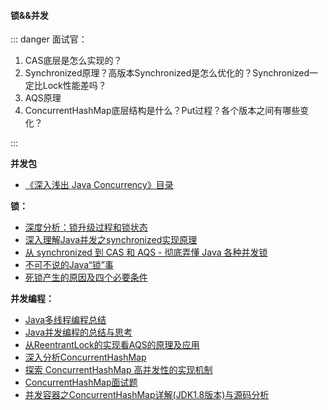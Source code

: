 #### 锁&&并发

::: danger 面试官：

1. CAS底层是怎么实现的？
2. Synchronized原理？高版本Synchronized是怎么优化的？Synchronized一定比Lock性能差吗？
3. AQS原理
4. ConcurrentHashMap底层结构是什么？Put过程？各个版本之间有哪些变化？

:::

**并发包**
- [《深入浅出 Java Concurrency》目录](http://www.blogjava.net/xylz/archive/2010/07/08/325587.html)

**锁：**

- [深度分析：锁升级过程和锁状态](https://segmentfault.com/a/1190000022904663)
- [深入理解Java并发之synchronized实现原理](https://blog.csdn.net/javazejian/article/details/72828483)
- [从 synchronized 到 CAS 和 AQS - 彻底弄懂 Java 各种并发锁](https://juejin.cn/post/6844903759047294983#heading-26)
- [不可不说的Java“锁”事](https://tech.meituan.com/2018/11/15/java-lock.html)
- [死锁产生的原因及四个必要条件](https://zhuanlan.zhihu.com/p/25677118)

**并发编程：**

- [Java多线程编程总结](http://lavasoft.blog.51cto.com/62575/27069)
- [Java并发编程的总结与思考](http://www.jianshu.com/p/053943a425c3#)
- [从ReentrantLock的实现看AQS的原理及应用](https://tech.meituan.com/2019/12/05/aqs-theory-and-apply.html)
- [深入分析ConcurrentHashMap](http://www.infoq.com/cn/articles/ConcurrentHashMap)
- [探索 ConcurrentHashMap 高并发性的实现机制](https://zhuanlan.zhihu.com/p/98977969)
- [ConcurrentHashMap面试题](https://blog.csdn.net/xt199711/article/details/114339022)
- [并发容器之ConcurrentHashMap详解(JDK1.8版本)与源码分析](https://blog.csdn.net/ThinkWon/article/details/102506447)

